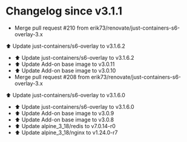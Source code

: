# Changelog since v3.1.1
- Merge pull request #210 from erik73/renovate/just-containers-s6-overlay-3.x

⬆️ Update just-containers/s6-overlay to v3.1.6.2 
- ⬆️ Update just-containers/s6-overlay to v3.1.6.2 
- ⬆️ Update Add-on base image to v3.0.11 
- ⬆️ Update Add-on base image to v3.0.10 
- Merge pull request #208 from erik73/renovate/just-containers-s6-overlay-3.x

⬆️ Update just-containers/s6-overlay to v3.1.6.0 
- ⬆️ Update just-containers/s6-overlay to v3.1.6.0 
- ⬆️ Update Add-on base image to v3.0.9 
- ⬆️ Update Add-on base image to v3.0.8 
- ⬆️ Update alpine_3_18/redis to v7.0.14-r0 
- ⬆️ Update alpine_3_18/nginx to v1.24.0-r7 
